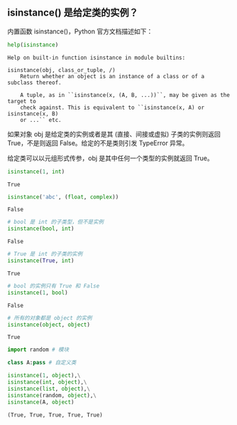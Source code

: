 ## isinstance() 是给定类的实例？

内置函数 isinstance()，Python 官方文档描述如下：


```python
help(isinstance)
```

    Help on built-in function isinstance in module builtins:
    
    isinstance(obj, class_or_tuple, /)
        Return whether an object is an instance of a class or of a subclass thereof.
        
        A tuple, as in ``isinstance(x, (A, B, ...))``, may be given as the target to
        check against. This is equivalent to ``isinstance(x, A) or isinstance(x, B)
        or ...`` etc.
    
    

如果对象 obj 是给定类的实例或者是其 (直接、间接或虚拟) 子类的实例则返回 True，不是则返回 False。给定的不是类则引发 TypeError 异常。

给定类可以以元组形式传参，obj 是其中任何一个类型的实例就返回 True。


```python
isinstance(1, int)
```




    True




```python
isinstance('abc', (float, complex))
```




    False




```python
# bool 是 int 的子类型，但不是实例
isinstance(bool, int)
```




    False




```python
# True 是 int 的子类的实例
isinstance(True, int)
```




    True




```python
# bool 的实例只有 True 和 False
isinstance(1, bool)
```




    False




```python
# 所有的对象都是 object 的实例
isinstance(object, object)
```




    True




```python
import random # 模块

class A:pass # 自定义类

isinstance(1, object),\
isinstance(int, object),\
isinstance(list, object),\
isinstance(random, object),\
isinstance(A, object)
```




    (True, True, True, True, True)


